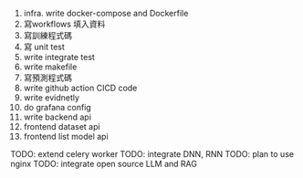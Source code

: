 1. infra. write docker-compose and Dockerfile
1. 寫workflows 填入資料
1. 寫訓練程式碼
1. 寫 unit test
1. write integrate test
1. write makefile
1. 寫預測程式碼
1. write github action CICD code
1. write evidnetly
1. do grafana config
1. write backend api
1. frontend dataset api
2. frontend list model api


TODO: extend celery worker
TODO: integrate DNN, RNN
TODO: plan to use nginx
TODO: integrate open source LLM and RAG
